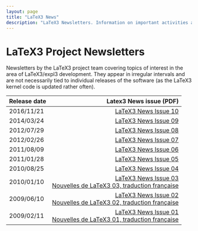 ```yaml
---
layout: page
title: "LaTeX3 News"
description: "LaTeX3 Newsletters. Information on important activities and topics of interest around LaTeX3 develoment. The LaTeX3 PDF news issues."
---
```


# LaTeX3 Project Newsletters

Newsletters by the LaTeX3 project team covering topics of interest in the area of LaTeX3/expl3 development. They appear in irregular intervals and are not necessarily tied to individual releases of the software (as the LaTeX3 kernel code is updated rather often).

| Release date | Latex3 News issue (PDF) |
|:-------------|------------------------:|
| 2016/11/21 | [LaTeX3 News Issue 10]({{site.baseurl}}/news/latex3-news/l3news10.pdf) |
| 2014/03/24 | <a href="{{site.baseurl}}/news/latex3-news/l3news09.pdf" target="_blank" onclick="vgwPixelCall('d3e00a314a6e4bb0ba7b09a38e0f6d75');">LaTeX3 News Issue 09</a> |
| 2012/07/29 | [LaTeX3 News Issue 08]({{site.baseurl}}/news/latex3-news/l3news08.pdf) |
| 2012/02/26 | [LaTeX3 News Issue 07]({{site.baseurl}}/news/latex3-news/l3news07.pdf) |
| 2011/08/09 | [LaTeX3 News Issue 06]({{site.baseurl}}/news/latex3-news/l3news06.pdf) |
| 2011/01/28 | [LaTeX3 News Issue 05]({{site.baseurl}}/news/latex3-news/l3news05.pdf) |
| 2010/08/25 | [LaTeX3 News Issue 04]({{site.baseurl}}/news/latex3-news/l3news04.pdf) |
| 2010/01/10 | [LaTeX3 News Issue 03]({{site.baseurl}}/news/latex3-news/l3news03.pdf)<br>[Nouvelles de LaTeX3 03, traduction française]({{site.baseurl}}/news/latex3-news/l3news03-fr.pdf) |
| 2009/06/10 | [LaTeX3 News Issue 02]({{site.baseurl}}/news/latex3-news/l3news02.pdf)<br>[Nouvelles de LaTeX3 02, traduction française]({{site.baseurl}}/news/latex3-news/l3news02-fr.pdf) |
| 2009/02/11 | [LaTeX3 News Issue 01]({{site.baseurl}}/news/latex3-news/l3news01.pdf)<br>[Nouvelles de LaTeX3 01, traduction française]({{site.baseurl}}/news/latex3-news/l3news01-fr.pdf) |


<div id="div_vgwpixel"></div>
